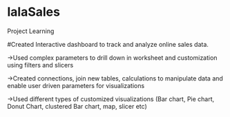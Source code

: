 # lalaSales
Project Learning 


#Created Interactive dashboard to track and analyze online sales data.

->Used complex parameters to drill down in worksheet and customization using filters and slicers 

->Created connections, join new tables, calculations to manipulate  data and enable user driven parameters for visualizations 

->Used different types of customized visualizations (Bar chart, Pie chart, Donut Chart, clustered Bar chart, map, slicer etc) 
